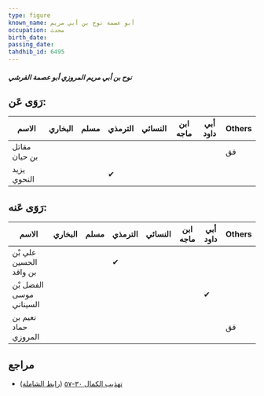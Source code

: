```yaml
---
type: figure
known_name: أبو عصمة نوح بن أبي مريم
occupation: محدث
birth_date:
passing_date:
tahdhib_id: 6495
---
```

##### نوح بن أبي مريم المروزي أبو عصمة القرشي

## رَوَى عَن:
| الاسم         | البخاري | مسلم | الترمذي | النسائي | ابن ماجه | أبي داود | Others |
| ------------- | ------- | ---- | ------- | ------- | -------- | -------- | ------ |
| مقاتل بن حيان |         |      |         |         |          |          | فق     |
| يزيد النحوي   |         |      | ✔       |         |          |          |        |
## رَوَى عَنه:
| الاسم                   | البخاري | مسلم | الترمذي | النسائي | ابن ماجه | أبي داود | Others |
| ----------------------- | ------- | ---- | ------- | ------- | -------- | -------- | ------ |
| علي بْن الحسين بن واقد  |         |      | ✔       |         |          |          |        |
| الفضل بْن موسى السيناني |         |      |         |         |          | ✔        |        |
| نعيم بن حماد المروزي    |         |      |         |         |          |          | فق     |
## مراجع
- [تهذيب الكمال ٣٠-٥٧](obsidian://open?vault=Tahdhib-al-Kamal&file=Figures/٦٤٩٥-نوح%20بن%20أبي%20مريم%20المروزي%20أبو%20عصمة%20القرشي) ([رابط الشاملة](https://shamela.ws/book/3722/16123))